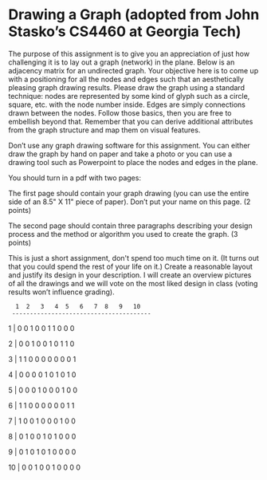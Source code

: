 # Drawing a Graph (adopted from John Stasko’s CS4460 at Georgia Tech)

The purpose of this assignment is to give you an appreciation of just how challenging it is to lay out a graph (network) in the plane. Below is an adjacency matrix for an undirected graph. Your objective here is to come up with a positioning for all the nodes and edges such that an aesthetically pleasing graph drawing results. Please draw the graph using a standard technique: nodes are represented by some kind of glyph such as a circle, square, etc. with the node number inside. Edges are simply connections drawn between the nodes. Follow those basics, then you are free to embellish beyond that. Remember that you can derive additional attributes from the graph structure and map them on visual features.

Don’t use any graph drawing software for this assignment. You can either draw the graph by hand on paper and take a photo or you can use a drawing tool such as Powerpoint to place the nodes and edges in the plane.

You should turn in a pdf with two pages:

The first page should contain your graph drawing (you can use the entire side of an 8.5" X 11" piece of paper). Don’t put your name on this page. (2 points)

The second page should contain three paragraphs describing your design process and the method or algorithm you used to create the graph. (3 points)

This is just a short assignment, don't spend too much time on it. (It turns out that you could spend the rest of your life on it.) Create a reasonable layout and justify its design in your description. I will create an overview pictures of all the drawings and we will vote on the most liked design in class (voting results won’t influence grading).

      1  2   3   4  5   6   7  8   9   10
     ---------------------------------------

  1 | 0  0   1   0  0   1   1  0   0   0

  2 | 0  0   1   0  0   1   0  1   1   0

  3 | 1  1   0   0   0  0   0   0  0   1

  4 | 0  0   0   0  1   0   1  0   1   0

  5 | 0  0   0   1  0   0   0  1   0   0

  6 | 1  1   0   0  0   0   0  0   1   1

  7 | 1  0   0   1  0   0   0  1   0   0

  8 | 0  1   0   0  1   0   1  0   0   0

  9 | 0  1   0   1  0   1   0  0   0   0

 10 | 0  0   1   0  0   1   0  0   0   0